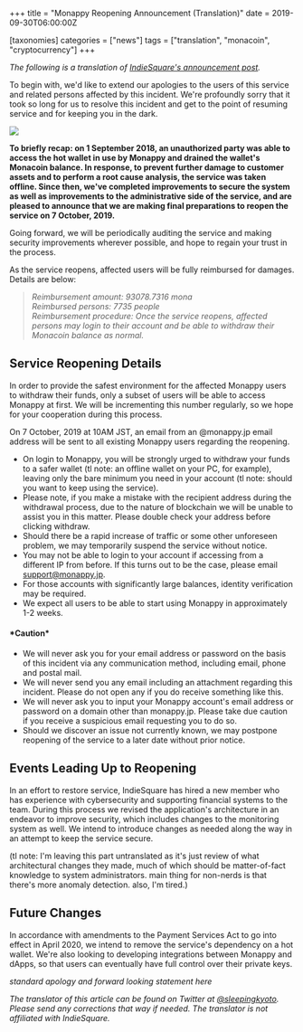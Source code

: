 +++
title = "Monappy Reopening Announcement (Translation)"
date = 2019-09-30T06:00:00Z

[taxonomies]
categories = ["news"]
tags = ["translation", "monacoin", "cryptocurrency"]
+++

*The following is a translation of [IndieSquare's announcement post][].*

To begin with, we'd like to extend our apologies to the users of this service
and related persons affected by this incident. We're profoundly sorry that it
took so long for us to resolve this incident and get to the point of resuming
service and for keeping you in the dark.

![](https://miro.medium.com/max/272/1*LqWoFnJXwK6-5mcqFR-7qw.png)

**To briefly recap: on 1 September 2018, an unauthorized party was able to
access the hot wallet in use by Monappy and drained the wallet's Monacoin
balance. In response, to prevent further damage to customer assets and to
perform a root cause analysis, the service was taken offline. Since then, we've
completed improvements to secure the system as well as improvements to the
administrative side of the service, and are pleased to announce that we are
making final preparations to reopen the service on 7 October, 2019.**

Going forward, we will be periodically auditing the service and making security
improvements wherever possible, and hope to regain your trust in the process.

As the service reopens, affected users will be fully reimbursed for damages.
Details are below:

> *Reimbursement amount: 93078.7316 mona*  
> *Reimbursed persons: 7735 people*  
> *Reimbursement procedure: Once the service reopens, affected persons may login
> to their account and be able to withdraw their Monacoin balance as normal.*

## Service Reopening Details

In order to provide the safest environment for the affected Monappy users to
withdraw their funds, only a subset of users will be able to access Monappy at
first. We will be incrementing this number regularly, so we hope for your
cooperation during this process.

On 7 October, 2019 at 10AM JST, an email from an @monappy.jp email address will
be sent to all existing Monappy users regarding the reopening.

* On login to Monappy, you will be strongly urged to withdraw your funds to a
  safer wallet (tl note: an offline wallet on your PC, for example), leaving
  only the bare minimum you need in your account (tl note: should you want to
  keep using the service).
* Please note, if you make a mistake with the recipient address during the
  withdrawal process, due to the nature of blockchain we will be unable to
  assist you in this matter. Please double check your address before clicking
  withdraw.
* Should there be a rapid increase of traffic or some other unforeseen problem,
  we may temporarily suspend the service without notice.
* You may not be able to login to your account if accessing from a different IP
  from before. If this turns out to be the case, please email support@monappy.jp.
* For those accounts with significantly large balances, identity verification
  may be required.
* We expect all users to be able to start using Monappy in approximately 1-2 weeks.

#### \*Caution\*

* We will never ask you for your email address or password on the basis of this
  incident via any communication method, including email, phone and postal mail.
* We will never send you any email including an attachment regarding this
  incident. Please do not open any if you do receive something like this.
* We will never ask you to input your Monappy account's email address or
  password on a domain other than monappy.jp. Please take due caution if you
  receive a suspicious email requesting you to do so.
* Should we discover an issue not currently known, we may postpone reopening of
  the service to a later date without prior notice.

## Events Leading Up to Reopening

In an effort to restore service, IndieSquare has hired a new member who has
experience with cybersecurity and supporting financial systems to the team.
During this process we revised the application's architecture in an endeavor
to improve security, which includes changes to the monitoring system as well.
We intend to introduce changes as needed along the way in an attempt to keep
the service secure.

(tl note: I'm leaving this part untranslated as it's just review of what
architectural changes they made, much of which should be matter-of-fact
knowledge to system administrators. main thing for non-nerds is that there's
more anomaly detection. also, I'm tired.)

## Future Changes

In accordance with amendments to the Payment Services Act to go into effect in
April 2020, we intend to remove the service's dependency on a hot wallet. We're
also looking to developing integrations between Monappy and dApps, so that users
can eventually have full control over their private keys.

*standard apology and forward looking statement here*

*The translator of this article can be found on Twitter at [@sleepingkyoto][].
Please send any corrections that way if needed. The translator is not affiliated
with IndieSquare.*

[IndieSquare's announcement post]: https://medium.com/@IndieSquare/monappyresume-ff4e3ae027b1
[@sleepingkyoto]: https://twitter.com/sleepingkyoto
